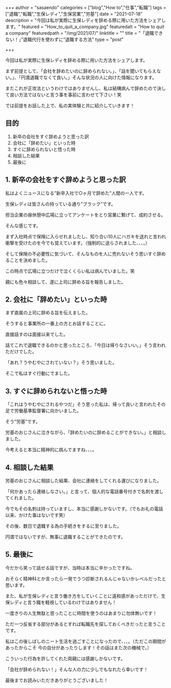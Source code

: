 +++
author = "sasaendo"
categories = ["blog","How to","仕事","転職"]
tags = ["退職","転職","生保レディ","生保営業","労基"]
date = "2021-07-18"
description = "今回は私が実際に生保レディを辞める際に用いた方法をシェアします。"
featured = "How_to_quit_a_company.jpg"
featuredalt = "How to quit a company"
featuredpath = "/img/2021/07/"
linktitle = ""
title = "「退職できない！」”退職代行を使わずに”退職する方法"
type = "post"

+++

今回は私が実際に生保レディを辞める際に用いた方法をシェアします。

まず前提として、「会社を辞めたいのに辞められない。」、「話を聞いてもらえない。」、「円満退職でなくて良い。」そんな状況の人に向けた情報になります。

またこれが正攻法というわけではありませんし、私は結構病んで辞めたので決して良い方法ではないと言う事を事前に言わせて下さい！笑

では前提をお話した上で、私の実体験と共に紹介していきます！

## 目的
1. 新卒の会社をすぐ辞めようと思った訳
2. 会社に「辞めたい」といった時
3. すぐに辞められないと悟った時
4. 相談した結果
5. 最後に

## 1. 新卒の会社をすぐ辞めようと思った訳

私はよくニュースになる”新卒入社で○ヶ月で辞めた”人間の一人です。

生保レディは皆さんの持っている通り”ブラック”です。

担当企業の昼休憩中広場に立ってアンケートをとり営業に繋げて、成約させる。

そんな感じです。

まず入社時点で保険に入らせれましたし、知り合い10人にハガキを送れと言われ衝撃を受けたのを今でも覚えています。（強制的に送らされました、、、。）

そして保険の不必要性に気づいて、そんなものを人に売れないそう思いすぐ辞めることを決めました。

この時点で広場に立つだけで泣くくらい私は病んでいました。笑

親にも色々相談して、遂に上司に辞める旨を報告しました。

## 2. 会社に「辞めたい」といった時

まず直属の上司に辞める旨を伝えました。

そうすると事業所の一番上の方とお話することに。

直接話すのは面接以来でした。

話てこれで退職できるのかと思ったところ、「今日は帰りなさいい。」そう言われただけでした。

「あれ？うやむやにされていない？」そう思いました。

そこで私はすぐ行動にでました。

## 3. すぐに辞められないと悟った時

「これはうやむやにされるやつだ」そう思った私は、帰って良いと言われたその足で労働基準監督署に向かいました。

そう”労基”です。

労基のおじさんに泣きながら、「辞めたいのに辞めることができない。」と相談しました。

今考えると本当に精神的に病んでますね、、、。

## 4. 相談した結果

労基のおじさんに相談した結果、会社に連絡をしてくれる運びになりました。

「何かあったら連絡しなさい。」と言って、個人的な電話番号付きで名刺を渡してくれました。

今でもその名刺は持っていますし、本当に感謝しかないです。（でもお礼の電話以来、かけた事はないです笑）

その後、数日で退職する為の手続きをするに至りました。

円満ではないですが、無事に退職することができたのです。

## 5. 最後に

今だから笑って話せる話ですが、当時は本当に辛かったですね。

おそらく精神科とか言ったら一発でうつ診断されるんじゃないかレベルだったと思います。

また、私が生保レディと言う働き方をしていくことに違和感があっただけで、生保レディと言う職を軽視しているわけではありません！

一度きりの人生無駄と思ったことに時間を使うのはあまりに勿体無いです！

ただ一つ反省する部分があるとすれば転職先を探しておくべきだったと言うことです。

私はこの後しばしのニート生活を過ごすことになったので、、、。（ただこの期間があったからこそ
今の自分があったりします！その話はまた次の機械で。）

こういった行為を許してくれた両親には感謝しかないです。

「会社が辞められない！」そんな人の力に少しでもなれたら幸いです！

最後までお読みいただきありがとうございました！